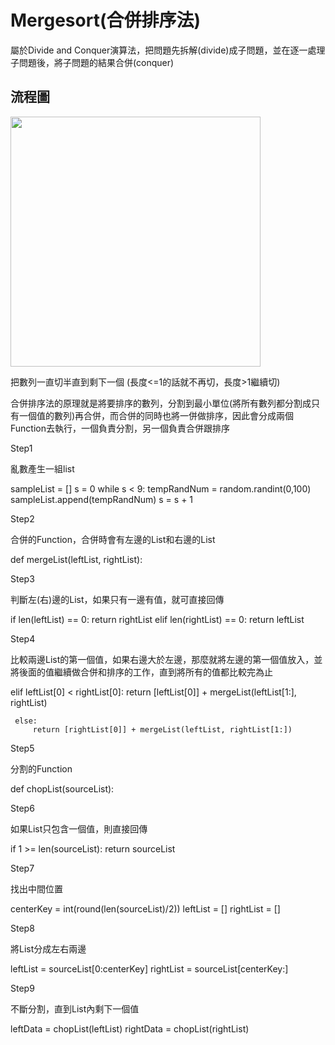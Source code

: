 
# Mergesort(合併排序法)

屬於Divide and Conquer演算法，把問題先拆解(divide)成子問題，並在逐一處理子問題後，將子問題的結果合併(conquer)

## 流程圖

<img src='https://github.com/JoyC14/notes/blob/master/img/MergeSort.jpg' height=400 weight=400>

把數列一直切半直到剩下一個
(長度<=1的話就不再切，長度>1繼續切)

合併排序法的原理就是將要排序的數列，分割到最小單位(將所有數列都分割成只有一個值的數列)再合併，而合併的同時也將一併做排序，因此會分成兩個Function去執行，一個負責分割，另一個負責合併跟排序

Step1 

亂數產生一組list

sampleList = []
s = 0
while s < 9:
     tempRandNum = random.randint(0,100)
     sampleList.append(tempRandNum)
     s = s + 1

Step2

合併的Function，合併時會有左邊的List和右邊的List

def mergeList(leftList, rightList):

 Step3
 
 判斷左(右)邊的List，如果只有一邊有值，就可直接回傳
 
 if len(leftList) == 0: 
         return rightList 
     elif len(rightList) == 0: 
         return leftList 
         
Step4

 比較兩邊List的第一個值，如果右邊大於左邊，那麼就將左邊的第一個值放入，並將後面的值繼續做合併和排序的工作，直到將所有的值都比較完為止
 
 elif leftList[0] < rightList[0]:
         return [leftList[0]] + mergeList(leftList[1:], rightList)
     
     else: 
         return [rightList[0]] + mergeList(leftList, rightList[1:])
         
Step5

分割的Function

def chopList(sourceList):

Step6

如果List只包含一個值，則直接回傳

  if 1 >= len(sourceList):
         return sourceList
         
Step7

找出中間位置

centerKey = int(round(len(sourceList)/2))
     leftList = []
     rightList = []
     
Step8

將List分成左右兩邊

  leftList = sourceList[0:centerKey]
     rightList = sourceList[centerKey:]
     
Step9

不斷分割，直到List內剩下一個值

  leftData = chopList(leftList)
  rightData = chopList(rightList)
     


